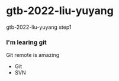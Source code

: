 # gtb-2022-liu-yuyang
 gtb-2022-liu-yuyang step1
### I'm learing git
 Git remote is amazing
 - Git
 - SVN
